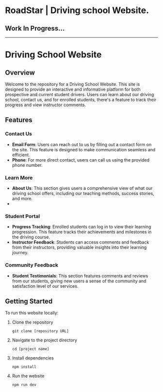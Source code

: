# RoadStar | Driving school Website.
## Work In Progress...
---

# Driving School Website

## Overview
Welcome to the repository for a Driving School Website. This site is designed to provide an interactive and informative platform for both prospective and current student drivers. Users can learn about our driving school, contact us, and for enrolled students, there's a feature to track their progress and view instructor comments.

## Features

### Contact Us
- **Email Form**: Users can reach out to us by filling out a contact form on the site. This feature is designed to make communication seamless and efficient.
- **Phone**: For more direct contact, users can call us using the provided phone number.

### Learn More
- **About Us**: This section gives users a comprehensive view of what our driving school offers, including our teaching methods, success stories, and more.
- 
### Student Portal
- **Progress Tracking**: Enrolled students can log in to view their learning progression. This feature tracks their achievements and milestones in the driving course.
- **Instructor Feedback**: Students can access comments and feedback from their instructors, providing valuable insights into their learning journey.

### Community Feedback
- **Student Testimonials**: This section features comments and reviews from our students, giving new users a sense of the community and satisfaction level of our services.

## Getting Started

To run this website locally:

1. Clone the repository
   ```
   git clone [repository URL]
   ```
2. Navigate to the project directory
   ```
   cd [project name]
   ```
3. Install dependencies
   ```
   npm install
   ```
4. Run the website
   ```
   npm run dev
   ```
